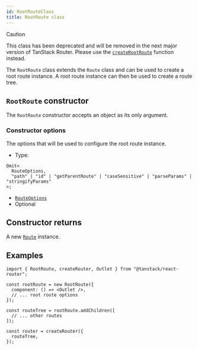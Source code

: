 ```yaml
---
id: RootRouteClass
title: RootRoute class
---
```


> [!CAUTION]
> This class has been deprecated and will be removed in the next major version of TanStack Router.
> Please use the [`createRootRoute`](../createRootRouteFunction.md) function instead.

The `RootRoute` class extends the `Route` class and can be used to create a root route instance. A root route instance can then be used to create a route tree.

## `RootRoute` constructor

The `RootRoute` constructor accepts an object as its only argument.

### Constructor options

The options that will be used to configure the root route instance.

- Type:

```tsx
Omit<
  RouteOptions,
  "path" | "id" | "getParentRoute" | "caseSensitive" | "parseParams" | "stringifyParams"
>;
```

- [`RouteOptions`](../RouteOptionsType.md)
- Optional

## Constructor returns

A new [`Route`](../RouteType.md) instance.

## Examples

```tsx
import { RootRoute, createRouter, Outlet } from "@tanstack/react-router";

const rootRoute = new RootRoute({
  component: () => <Outlet />,
  // ... root route options
});

const routeTree = rootRoute.addChildren([
  // ... other routes
]);

const router = createRouter({
  routeTree,
});
```
